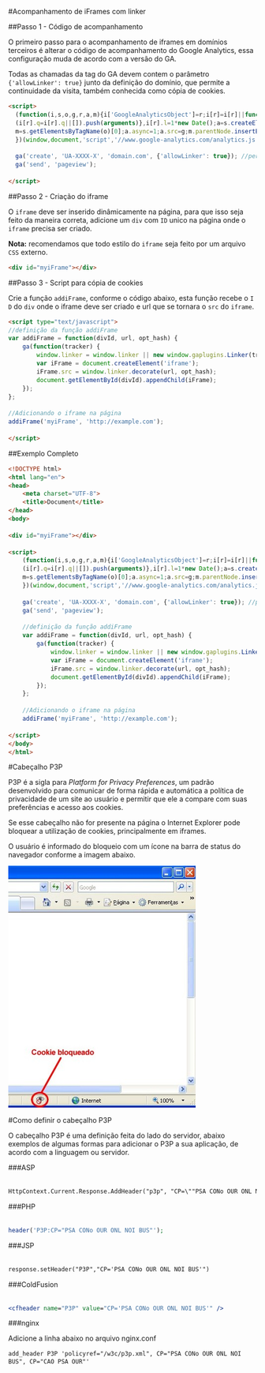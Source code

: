 #Acompanhamento de iFrames com linker

##Passo 1 - Código de acompanhamento

O primeiro passo para o acompanhamento de iframes em domínios terceiros é alterar o código de acompanhamento do Google Analytics, essa configuração muda de acordo com a versão do GA.

Todas as chamadas da tag do GA devem contem o parâmetro `{'allowLinker': true}` junto da definição do domínio, que permite a continuidade da visita, também conhecida como cópia de cookies.

``` html
<script>
  (function(i,s,o,g,r,a,m){i['GoogleAnalyticsObject']=r;i[r]=i[r]||function(){
  (i[r].q=i[r].q||[]).push(arguments)},i[r].l=1*new Date();a=s.createElement(o),
  m=s.getElementsByTagName(o)[0];a.async=1;a.src=g;m.parentNode.insertBefore(a,m)
  })(window,document,'script','//www.google-analytics.com/analytics.js','ga');

  ga('create', 'UA-XXXX-X', 'domain.com', {'allowLinker': true}); //permitir a copia de cookies
  ga('send', 'pageview');

</script>
```

##Passo 2 - Criação do iframe

O `iframe` deve ser inserido dinâmicamente na página, para que isso seja feito da maneira correta, adicione um `div` com `ID` unico na página onde o `iframe` precisa ser criado.

**Nota:** recomendamos que todo estilo do `iframe` seja feito por um arquivo `CSS` externo. 

``` html
<div id="myiFrame"></div>
``` 

##Passo 3 - Script para cópia de cookies

Crie a função `addiFrame`, conforme o código abaixo, esta função recebe o `I	D` do `div` onde o iframe deve ser criado e url que se tornara o `src` do `iframe`.

``` html
<script type="text/javascript">
//definição da função addiFrame
var addiFrame = function(divId, url, opt_hash) {
	ga(function(tracker) {
		window.linker = window.linker || new window.gaplugins.Linker(tracker);
		var iFrame = document.createElement('iframe');
		iFrame.src = window.linker.decorate(url, opt_hash);
		document.getElementById(divId).appendChild(iFrame);
	});
};

//Adicionando o iframe na página
addiFrame('myiFrame', 'http://example.com');

</script>
```

##Exemplo Completo

``` html
<!DOCTYPE html>
<html lang="en">
<head>
	<meta charset="UTF-8">
	<title>Document</title>
</head>
<body>

<div id="myiFrame"></div>

<script>
	(function(i,s,o,g,r,a,m){i['GoogleAnalyticsObject']=r;i[r]=i[r]||function(){
	(i[r].q=i[r].q||[]).push(arguments)},i[r].l=1*new Date();a=s.createElement(o),
	m=s.getElementsByTagName(o)[0];a.async=1;a.src=g;m.parentNode.insertBefore(a,m)
	})(window,document,'script','//www.google-analytics.com/analytics.js','ga');

	ga('create', 'UA-XXXX-X', 'domain.com', {'allowLinker': true}); //permitir a copia de cookies
	ga('send', 'pageview');

	//definição da função addiFrame
	var addiFrame = function(divId, url, opt_hash) {
		ga(function(tracker) {
			window.linker = window.linker || new window.gaplugins.Linker(tracker);
			var iFrame = document.createElement('iframe');
			iFrame.src = window.linker.decorate(url, opt_hash);
			document.getElementById(divId).appendChild(iFrame);
		});
	};

	//Adicionando o iframe na página
	addiFrame('myiFrame', 'http://example.com');

</script>
</body>
</html>
```

#Cabeçalho P3P

P3P é a sigla para *Platform for Privacy Preferences*, um padrão desenvolvido para comunicar de forma rápida e automática a política de privacidade de um site ao usuário e permitir que ele a compare com suas preferências e acesso aos cookies.

Se esse cabeçalho não for presente na página o Internet Explorer pode bloquear a utilização de cookies, principalmente em iframes.

O usuário é informado do bloqueio com um ícone na barra de status do navegador conforme a imagem abaixo.

<img src="../../images/p3p_cookie_bloqueado.jpg" alt="P3P ícone de cookies bloqueados"/>

#Como definir o cabeçalho P3P

O cabeçalho P3P é uma definição feita do lado do servidor, abaixo exemplos de algumas formas para adicionar o P3P a sua aplicação, de acordo com a linguagem ou servidor.

###ASP

``` ASP

HttpContext.Current.Response.AddHeader("p3p", "CP=\""PSA CONo OUR ONL NOI BUS\""")
``` 

###PHP

``` PHP

header('P3P:CP="PSA CONo OUR ONL NOI BUS"');
``` 

###JSP

``` JSP

response.setHeader("P3P","CP='PSA CONo OUR ONL NOI BUS'")
``` 

###ColdFusion

``` ColdFusion

<cfheader name="P3P" value="CP='PSA CONo OUR ONL NOI BUS'" />
```

###nginx

Adicione a linha abaixo no arquivo nginx.conf

```
add_header P3P 'policyref="/w3c/p3p.xml", CP="PSA CONo OUR ONL NOI BUS", CP="CAO PSA OUR"'
```
